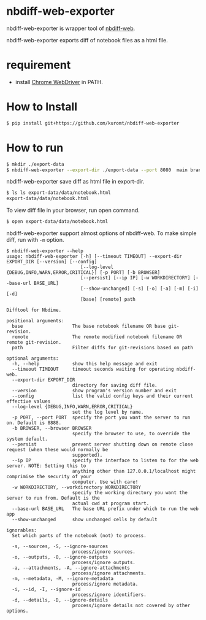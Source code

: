 # nbdiff-web-exporter

nbdiff-web-exporter is wrapper tool of [nbdiff-web](https://nbdime.readthedocs.io/en/latest/).

nbdiff-web-exporter exports diff of notebook files as a html file.

# requirement

- install [Chrome WebDriver](https://chromedriver.chromium.org/downloads) in PATH.

# How to Install

```bash
$ pip install git+https://github.com/kuromt/nbdiff-web-exporter
```

# How to run


```bash
$ mkdir ./export-data
$ nbdiff-web-exporter --export-dir ./export-data --port 8080  main branch1 data/notebook.ipynb 
```

nbdiff-web-exporter save diff as html file in export-dir.

```bash
$ ls ls export-data/data/notebook.html 
export-data/data/notebook.html
```

To view diff file in your browser, run open command.

```bash
$ open export-data/data/notebook.html
```

nbdiff-web-exporter support almost options of nbdiff-web. To make simple diff, run with `-m` option.

```
$ nbdiff-web-exporter --help
usage: nbdiff-web-exporter [-h] [--timeout TIMEOUT] --export-dir EXPORT_DIR [--version] [--config]
                           [--log-level {DEBUG,INFO,WARN,ERROR,CRITICAL}] [-p PORT] [-b BROWSER]
                           [--persist] [--ip IP] [-w WORKDIRECTORY] [--base-url BASE_URL]
                           [--show-unchanged] [-s] [-o] [-a] [-m] [-i] [-d]
                           [base] [remote] path

Difftool for Nbdime.

positional arguments:
  base                  The base notebook filename OR base git-revision.
  remote                The remote modified notebook filename OR remote git-revision.
  path                  Filter diffs for git-revisions based on path

optional arguments:
  -h, --help            show this help message and exit
  --timeout TIMEOUT     timeout seconds waiting for operating nbdiff-web.
  --export-dir EXPORT_DIR
                        directory for saving diff file.
  --version             show program's version number and exit
  --config              list the valid config keys and their current effective values
  --log-level {DEBUG,INFO,WARN,ERROR,CRITICAL}
                        set the log level by name.
  -p PORT, --port PORT  specify the port you want the server to run on. Default is 8888.
  -b BROWSER, --browser BROWSER
                        specify the browser to use, to override the system default.
  --persist             prevent server shutting down on remote close request (when these would normally be
                        supported).
  --ip IP               specify the interface to listen to for the web server. NOTE: Setting this to
                        anything other than 127.0.0.1/localhost might comprimise the security of your
                        computer. Use with care!
  -w WORKDIRECTORY, --workdirectory WORKDIRECTORY
                        specify the working directory you want the server to run from. Default is the
                        actual cwd at program start.
  --base-url BASE_URL   The base URL prefix under which to run the web app
  --show-unchanged      show unchanged cells by default

ignorables:
  Set which parts of the notebook (not) to process.

  -s, --sources, -S, --ignore-sources
                        process/ignore sources.
  -o, --outputs, -O, --ignore-outputs
                        process/ignore outputs.
  -a, --attachments, -A, --ignore-attachments
                        process/ignore attachments.
  -m, --metadata, -M, --ignore-metadata
                        process/ignore metadata.
  -i, --id, -I, --ignore-id
                        process/ignore identifiers.
  -d, --details, -D, --ignore-details
                        process/ignore details not covered by other options.
```
